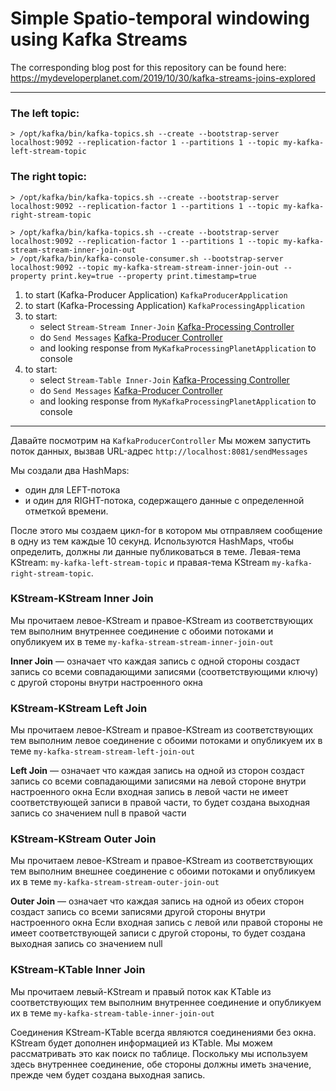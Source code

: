# Simple Spatio-temporal windowing using Kafka Streams

The corresponding blog post for this repository can be found here: https://mydeveloperplanet.com/2019/10/30/kafka-streams-joins-explored


---

### The left topic:

```shell
> /opt/kafka/bin/kafka-topics.sh --create --bootstrap-server localhost:9092 --replication-factor 1 --partitions 1 --topic my-kafka-left-stream-topic
```

### The right topic:

```shell
> /opt/kafka/bin/kafka-topics.sh --create --bootstrap-server localhost:9092 --replication-factor 1 --partitions 1 --topic my-kafka-right-stream-topic
```

```shell
> /opt/kafka/bin/kafka-topics.sh --create --bootstrap-server localhost:9092 --replication-factor 1 --partitions 1 --topic my-kafka-stream-stream-inner-join-out
> /opt/kafka/bin/kafka-console-consumer.sh --bootstrap-server localhost:9092 --topic my-kafka-stream-stream-inner-join-out --property print.key=true --property print.timestamp=true
```

1. to start (Kafka-Producer Application) `KafkaProducerApplication`
2. to start (Kafka-Processing Application) `KafkaProcessingApplication`
3. to start:
   - select `Stream-Stream Inner-Join` [Kafka-Processing Controller](http://localhost:8082/startStreamStreamInnerJoin)
   - do `Send Messages` [Kafka-Producer Controller](http://localhost:8081/sendMessages)
   - and looking response from `MyKafkaProcessingPlanetApplication` to console
4. to start:
   - select `Stream-Table Inner-Join` [Kafka-Processing Controller](http://localhost:8082/startStreamTableInnerJoin)
   - do `Send Messages` [Kafka-Producer Controller](http://localhost:8081/sendMessages)
   - and looking response from `MyKafkaProcessingPlanetApplication` to console

---

Давайте посмотрим на `KafkaProducerController`
Мы можем запустить поток данных, вызвав URL-адрес `http://localhost:8081/sendMessages`

Мы создали два HashMaps:
- один для LEFT-потока
- и один для RIGHT-потока,
содержащего данные с определенной отметкой времени.

После этого мы создаем цикл-for в котором мы отправляем сообщение в одну из тем каждые 10 секунд.
Используются HashMaps, чтобы определить, должны ли данные публиковаться в теме.
Левая-тема KStream: `my-kafka-left-stream-topic` и правая-тема KStream `my-kafka-right-stream-topic`.

### KStream-KStream Inner Join

Мы прочитаем левое-KStream и правое-KStream из соответствующих тем
выполним внутреннее соединение с обоими потоками и опубликуем их в теме `my-kafka-stream-stream-inner-join-out`

**Inner Join** — означает что каждая запись с одной стороны создаст запись со всеми совпадающими записями (соответствующими ключу) с другой стороны внутри настроенного окна


### KStream-KStream Left Join

Мы прочитаем левое-KStream и правое-KStream из соответствующих тем
выполним левое соединение с обоими потоками и опубликуем их в теме `my-kafka-stream-stream-left-join-out`

**Left Join** — означает что каждая запись на одной из сторон создаст запись со всеми совпадающими записями на левой стороне внутри настроенного окна
Если входная запись в левой части не имеет соответствующей записи в правой части, то будет создана выходная запись со значением null в правой части


### KStream-KStream Outer Join

Мы прочитаем левое-KStream и правое-KStream из соответствующих тем
выполним внешнее соединение с обоими потоками и опубликуем их в теме `my-kafka-stream-stream-outer-join-out`

**Outer Join** — означает что каждая запись на одной из обеих сторон создаст запись со всеми записями другой стороны внутри настроенного окна
Если входная запись с левой или правой стороны не имеет соответствующей записи с другой стороны, то будет создана выходная запись со значением null


### KStream-KTable Inner Join

Мы прочитаем левый-KStream и правый поток как KTable из соответствующих тем
выполним внутреннее соединение и опубликуем их в теме `my-kafka-stream-table-inner-join-out`

Соединения KStream-KTable всегда являются соединениями без окна.
KStream будет дополнен информацией из KTable.
Мы можем рассматривать это как поиск по таблице.
Поскольку мы используем здесь внутреннее соединение, обе стороны должны иметь значение, прежде чем будет создана выходная запись.












